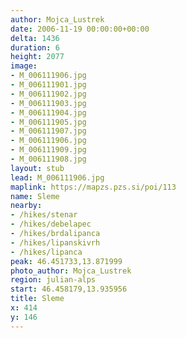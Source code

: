 ```yaml
---
author: Mojca_Lustrek
date: 2006-11-19 00:00:00+00:00
delta: 1436
duration: 6
height: 2077
image:
- M_006111906.jpg
- M_006111901.jpg
- M_006111902.jpg
- M_006111903.jpg
- M_006111904.jpg
- M_006111905.jpg
- M_006111907.jpg
- M_006111906.jpg
- M_006111909.jpg
- M_006111908.jpg
layout: stub
lead: M_006111906.jpg
maplink: https://mapzs.pzs.si/poi/113
name: Sleme
nearby:
- /hikes/stenar
- /hikes/debelapec
- /hikes/brdalipanca
- /hikes/lipanskivrh
- /hikes/lipanca
peak: 46.451733,13.871999
photo_author: Mojca_Lustrek
region: julian-alps
start: 46.458179,13.935956
title: Sleme
x: 414
y: 146
---
```

